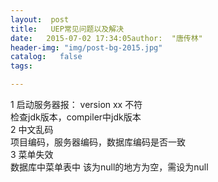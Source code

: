 ```yaml
---
layout:  post
title:   UEP常见问题以及解决
date:   2015-07-02 17:34:05author:  "唐传林"
header-img: "img/post-bg-2015.jpg"
catalog:   false
tags:

---
```

1 启动服务器报： version xx 不符  
检查jdk版本，compiler中jdk版本  
2 中文乱码  
项目编码，服务器编码，数据库编码是否一致  
3 菜单失效  
数据库中菜单表中 该为null的地方为空，需设为null


